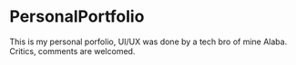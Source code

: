 # PersonalPortfolio

This is my personal porfolio, UI/UX was done by a tech bro of mine Alaba.
Critics, comments are welcomed.
